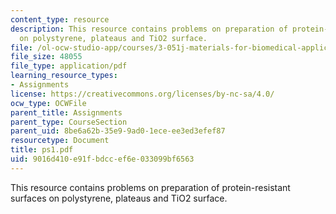 ```yaml
---
content_type: resource
description: This resource contains problems on preparation of protein-resistant surfaces
  on polystyrene, plateaus and TiO2 surface.
file: /ol-ocw-studio-app/courses/3-051j-materials-for-biomedical-applications-spring-2006/9016d410e91fbdccef6e033099bf6563_ps1.pdf
file_size: 48055
file_type: application/pdf
learning_resource_types:
- Assignments
license: https://creativecommons.org/licenses/by-nc-sa/4.0/
ocw_type: OCWFile
parent_title: Assignments
parent_type: CourseSection
parent_uid: 8be6a62b-35e9-9ad0-1ece-ee3ed3efef87
resourcetype: Document
title: ps1.pdf
uid: 9016d410-e91f-bdcc-ef6e-033099bf6563
---
```

This resource contains problems on preparation of protein-resistant surfaces on polystyrene, plateaus and TiO2 surface.